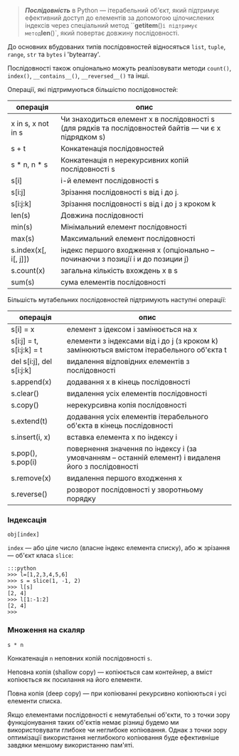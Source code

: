 > ***Послідовність*** в Python — ітерабельний об'єкт, який підтримує ефективний доступ до елементів за допомогою цілочислених індексів через спеціальний метод ``__getitem__()` і підтримує метод `__len__()`, який повертає довжину послідовності. 

До основних вбудованих типів послідовностей відносяться `list`, `tuple`, `range`, `str` та  `bytes` і 'bytearray'.

Послідовності також опціонально можуть реалізовувати методи `count()`, `index()`, `__contains__()`, `__reversed__()` та інші.

Операції, які підтримуються більшістю послідовностей:

| операція | опис |
|-|-|
|x in s, x not in s|Чи знаходиться елемент x в послідовності s (для рядків та послідовностей байтів — чи є x підрядком s)|
|s + t|Конкатенація послідовностей|
|s * n, n * s|Конкатенація n нерекурсивних копій послідовності s|
|s[i]|i-й елемент послідовності s|
|s[i:j]|Зрізання послідовності s від i до j.|
|s[i:j:k]|Зрізання послідовності s від i до j з кроком k|
|len(s)|Довжина послідовності|
|min(s)|Мінімальний елемент послідовності|
|max(s)|Максимальний елемент послідовності|
|s.index(x[, i[, j]])|індекс першого входження x (опціонально – починаючи з позиції i и до позиции j)|
|s.count(x)|загальна кількість вхождень x в s|
|sum(s)|сума елементів послідовності|


Більшість мутабельних послідовностей підтримують наступні операції:

| операція | опис |
|-|-|
|s[i] = x|елемент з ідексом i замінюється на x|
|s[i:j] = t, s[i:j:k] = t|елементи з індексами від i до j (з кроком k) замінюються вмістом ітерабельного об'єкта t|
|del s[i:j], del s[i:j:k]|видалення відповідних елементів з послідовності|
|s.append(x)|додавання x в кінець послідовності|
|s.clear()|видалення усіх елементів послідовності|
|s.copy()|нерекурсивна копія послідовності|
|s.extend(t)|додавання усіх елементів ітерабельного об'єкта в кінець послідовності|
|s.insert(i, x)|вставка елемента x по індексу i|
|s.pop(), s.pop(i)|повернення значення по індексу i (за умовчанням – останній елемент) і видаленя його з послідовності|
|s.remove(x)|видалення першого входження x|
|s.reverse()|розворот послідовності у зворотньому порядку|



### Індексація

	obj[index]
	
`index` — або ціле число (власне індекс елемента списку), або ж зрізання — об'єкт класа `slice`:

	:::python
	>>> l=[1,2,3,4,5,6]
	>>> s = slice(1, -1, 2)
	>>> l[s]
	[2, 4]
	>>> l[1:-1:2]
	[2, 4]
	>>>
	
	
### Множення на скаляр

	s * n
	
Конкатенація `n` неповних копій послідовності `s`.

Неповна копія (shallow copy) — копіюється сам контейнер, а вміст копіюється як посилання на його елементи. 

Повна копія (deep copy) — при копіюванні рекурсивно копіюються і усі елементи списка.

Якщо елементами послідовності є немутабельні об'єкти, то з точки зору функціонування таких об'єктів немає різниці будемо ми використовувати глибоке чи неглибоке копіювання. Однак з точки зору оптимізації використання неглибокого копіювання буде ефективніше завдяки меншому використанню пам'яті.


